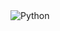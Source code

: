 <img alt="Python" src ="https://img.shields.io/badge/Python-#3776AB.svg?&style=flat-square&logo=PYTHON&logoColor=white"/>


